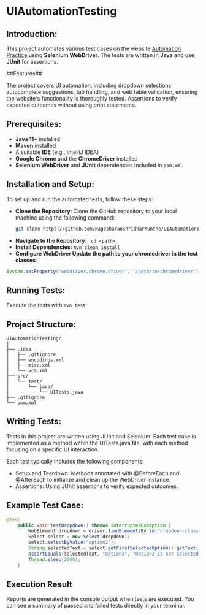 # UIAutomationTesting

## Introduction:

This project automates various test cases on the website [Automation Practice](https://www.rahulshettyacademy.com/AutomationPractice/) using **Selenium WebDriver**. The tests are written in **Java** and use **JUnit** for assertions.

##Features##

The project covers UI automation, including dropdown selections, autocomplete suggestions, tab handling, and web table validation, ensuring the website's functionality is thoroughly tested. Assertions to verify expected outcomes without using print statements.

## Prerequisites:

- **Java 11+** installed
- **Maven** installed
- A suitable **IDE** (e.g., IntelliJ IDEA)
- **Google Chrome** and the **ChromeDriver** installed
- **Selenium WebDriver** and **JUnit** dependencies included in `pom.xml`

## Installation and Setup:

To set up and run the automated tests, follow these steps:

- **Clone the Repository**:
   Clone the GitHub repository to your local machine using the following command:
   ```bash
   git clone https://github.com/NagesharaoShridharKunthe/UIAutomationTesting.git
- **Navigate to the Repository**: ``` cd <path>```
- **Install Dependencies**: ```mvn clean install```
- **Configure WebDriver Update the path to your chromedriver in the test classes**:
```java
System.setProperty("webdriver.chrome.driver", "/path/to/chromedriver");
```
## Running Tests:

Execute the tests with:```mvn test```

## Project Structure:

```
UIAutomationTesting/
│
├── .idea
│   ├── .gitignore
│   ├── encodings.xml
│   ├── misc.xml
│   └── vcs.xml
├── src/
│   └── test/
│       └── java/
│           └── UITests.java
├── .gitignore
└── pom.xml
```

## Writing Tests:

Tests in this project are written using JUnit and Selenium. Each test case is implemented as a method within the UITests.java file, with each method focusing on a specific UI interaction.

Each test typically includes the following components:

- Setup and Teardown: Methods annotated with @BeforeEach and @AfterEach to initialize and clean up the WebDriver instance.
- Assertions: Using JUnit assertions to verify expected outcomes.

## Example Test Case:

```java
@Test
    public void testDropdown() throws InterruptedException {
        WebElement dropdown = driver.findElement(By.id("dropdown-class-example"));
        Select select = new Select(dropdown);
        select.selectByValue("option2");
        String selectedText = select.getFirstSelectedOption().getText();
        assertEquals(selectedText, "Option2", "Option2 is not selected in dropdown");
        Thread.sleep(2000);
    }
```

## Execution Result

Reports are generated in the console output when tests are executed. You can see a summary of passed and failed tests directly in your terminal.
